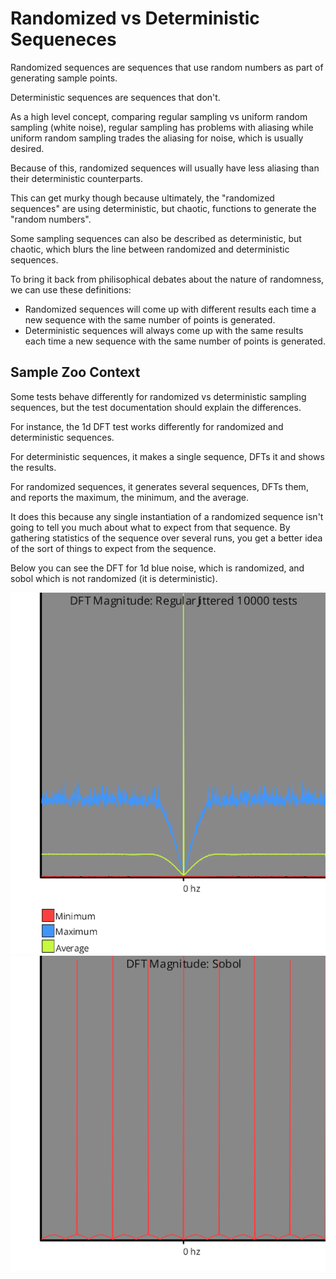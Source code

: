# Randomized vs Deterministic Sequeneces

Randomized sequences are sequences that use random numbers as part of generating sample points.

Deterministic sequences are sequences that don't.

As a high level concept, comparing regular sampling vs uniform random sampling (white noise), regular sampling has problems with aliasing while uniform random sampling trades the aliasing for noise, which is usually desired.

Because of this, randomized sequences will usually have less aliasing than their deterministic counterparts.

This can get murky though because ultimately, the "randomized sequences" are using deterministic, but chaotic, functions to generate the "random numbers".

Some sampling sequences can also be described as deterministic, but chaotic, which blurs the line between randomized and deterministic sequences.

To bring it back from philisophical debates about the nature of randomness, we can use these definitions:
* Randomized sequences will come up with different results each time a new sequence with the same number of points is generated.
* Deterministic sequences will always come up with the same results each time a new sequence with the same number of points is generated.

## Sample Zoo Context

Some tests behave differently for randomized vs deterministic sampling sequences, but the test documentation should explain the differences.

For instance, the 1d DFT test works differently for randomized and deterministic sequences.

For deterministic sequences, it makes a single sequence, DFTs it and shows the results.

For randomized sequences, it generates several sequences, DFTs them, and reports the maximum, the minimum, and the average.

It does this because any single instantiation of a randomized sequence isn't going to tell you much about what to expect from that sequence.  By gathering statistics of the sequence over several runs, you get a better idea of the sort of things to expect from the sequence.

Below you can see the DFT for 1d blue noise, which is randomized, and sobol which is not randomized (it is deterministic).

![RegularJittered](../output/_1d/samples/regular/DFT_RegularJittered.png)  
![RegularJittered](../output/_1d/samples/lds/DFT_Sobol.png)  

